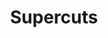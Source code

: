 ---
title: "Supercuts"
url: /saint-petersburg/supercuts-bay-pines-boulevard-north/
shop: Friseur
---